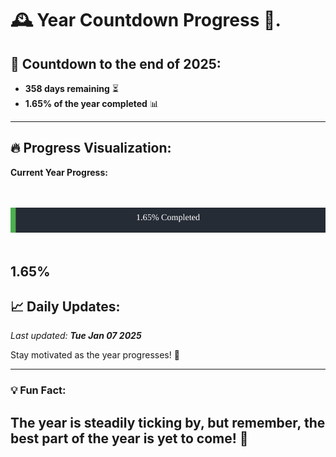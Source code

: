 
# &#x1F570; **Year Countdown Progress** &#x1F389;.

## &#x1F4C5; Countdown to the end of 2025:
- **358 days remaining** &#x23F3;
- **1.65% of the year completed** &#x1F4CA;

---

## &#x1F525; **Progress Visualization**:

**Current Year Progress:**

<br><br>
![Progress Bar](https://raw.githubusercontent.com/dayanidigv/year-countdown-progress/main/progress-bar.svg)
<br><br>

**1.65%**
---

## &#x1F4C8; **Daily Updates**:

_Last updated: **Tue Jan 07 2025**_

Stay motivated as the year progresses! &#x1F680;

--- 

### &#x1F4A1; **Fun Fact:**
The year is steadily ticking by, but remember, the best part of the year is yet to come! &#x1F31F;
---
